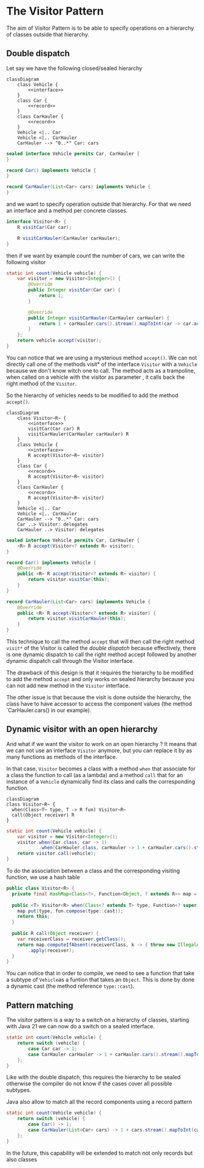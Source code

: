 # The Visitor Pattern

The aim of Visitor Pattern is to be able to specify operations on a hierarchy of classes outside that hierarchy.

## Double dispatch

Let say we have the following closed/sealed hierarchy

```mermaid
classDiagram
    class Vehicle {
        <<interface>>
    }
    class Car {
        <<record>>
    }
    class CarHauler {
        <<record>>
    }
    Vehicle <|.. Car
    Vehicle <|.. CarHauler
    CarHauler --> "0..*" Car: cars
```

```java
sealed interface Vehicle permits Car, CarHauler {
}

record Car() implements Vehicle {
}

record CarHauler(List<Car> cars) implements Vehicle {
}
```

and we want to specify operation outside that hierarchy.
For that we need an interface and a method per concrete classes.

```java
interface Visitor<R> {
    R visitCar(Car car);

    R visitCarHauler(CarHauler carHauler);
}
```

then if we want by example count the number of cars, we can write the following visitor

```java
static int count(Vehicle vehicle) {
    var visitor = new Visitor<Integer>() {
        @Override
        public Integer visitCar(Car car) {
            return 1;
        }

        @Override
        public Integer visitCarHauler(CarHauler carHauler) {
            return 1 + carHauler.cars().stream().mapToInt(car -> car.accept(this)).sum();
        }
    };
    return vehicle.accept(visitor);
}
```

You can notice that we are using a mysterious method `accept()`. We can not directly call one of the methods
visit* of the interface `Visitor` with a `Vehicle` because we don't know witch one to call.
The method acts as a trampoline, when called on a vehicle with the visitor as parameter , it calls back
the right method of the `Visitor`.

So the hierarchy of vehicles needs to be modified to add the method `accept()`.

```mermaid
classDiagram
    class Visitor~R~ {
        <<interface>>
        visitCar(Car car) R
        visitCarHauler(CarHauler carHauler) R
    }
    class Vehicle {
        <<interface>>
        R accept(Visitor~R~ visitor)
    }
    class Car {
        <<record>>
        R accept(Visitor~R~ visitor)
    }
    class CarHauler {
        <<record>>
        R accept(Visitor~R~ visitor)
    }
    Vehicle <|.. Car
    Vehicle <|.. CarHauler
    CarHauler --> "0..*" Car: cars
    Car ..> Visitor: delegates
    CarHauler ..> Visitor: delegates
```

```java
sealed interface Vehicle permits Car, CarHauler {
    <R> R accept(Visitor<? extends R> visitor);
}

record Car() implements Vehicle {
    @Override
    public <R> R accept(Visitor<? extends R> visitor) {
        return visitor.visitCar(this);
    }
}

record CarHauler(List<Car> cars) implements Vehicle {
    @Override
    public <R> R accept(Visitor<? extends R> visitor) {
        return visitor.visitCarHauler(this);
    }
}
```

This technique to call the method `accept` that will then call the right method `visit*` of the Visitor
is called the _double dispatch_ because effectively, there is one dynamic dispatch to call the right method accept
followed by another dynamic dispatch call through the Visitor interface.

The drawback of this design is that it requires the hierarchy to be modified to add the method `accept`
and only works on sealed hierarchy because you can not add new method in the `Visitor` interface.

The other issue is that because the visit is done outside the hierarchy, the class have to have accessor to
access the component values (the method `CarHauler.cars() in our example).

## Dynamic visitor with an open hierarchy

And what if we want the visitor to work on an open hierarchy ?
It means that we can not use an interface `Visitor` anymore, but you can replace it by as many functions
as methods of the interface.

In that case, `Visitor` becomes a class with a method `when` that associate for a class the function to call
(as a lambda) and a method `call` that for an instance of a `Vehicle` dynamically find its class and
calls the corresponding function.

```mermaid
classDiagram
class Visitor~R~ {
  when(Class~T~ type, T -> R fun) Visitor~R~
  call(Object receiver) R
}
```

```java
static int count(Vehicle vehicle) {
    var visitor = new Visitor<Integer>();
    visitor.when(Car.class, car -> 1)
            .when(CarHauler.class, carHauler -> 1 + carHauler.cars().stream().mapToInt(visitor::call).sum());
    return visitor.call(vehicle);
}
```

To do the association between a class and the corresponding visiting function, we use a hash table

```java
public class Visitor<R> {
  private final HashMap<Class<?>, Function<Object, ? extends R>> map = new HashMap<>();
  
  public <T> Visitor<R> when(Class<? extends T> type, Function<? super T, ? extends R> fun) {
    map.put(type, fun.compose(type::cast));
    return this;
  }
    
  public R call(Object receiver) {
    var receiverClass = receiver.getClass();
    return map.computeIfAbsent(receiverClass, k -> { throw new IllegalArgumentException("invalid " + k.getName()); })
        .apply(receiver);
  }
}
```

You can notice that in order to compile, we need to see a function that take a subtype of `Vehicle`as a funtion
that takes an `Object`. This is done by done a dynamic cast (the method reference `type::cast`).

## Pattern matching

The visitor pattern is a way to a switch on a hierarchy of classes, starting with Java 21 we can now do a switch
on a sealed interface.

```java
static int count(Vehicle vehicle) {
    return switch (vehicle) {
        case Car car -> 1;
        case CarHauler carHauler -> 1 + carHauler.cars().stream().mapToInt(car -> count(car)).sum();
    };
}
```

Like with the double dispatch, this requires the hierarchy to be sealed otherwise the compiler do not know
if the cases cover all possible subtypes.

Java also allow to match all the record components using a record pattern

```java
static int count(Vehicle vehicle) {
    return switch (vehicle) {
        case Car() -> 1;
        case CarHauler(List<Car> cars) -> 1 + cars.stream().mapToInt(car -> count(car)).sum();
    };
}
```

In the future, this capability will be extended to match not only records but also classes
